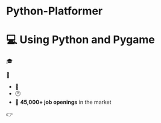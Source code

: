 # Python-Platformer

# 💻 Using Python and Pygame

🎓

🚀

- 💼
- 🕐
- 🤑 **45,000+ job openings** in the market

👉
